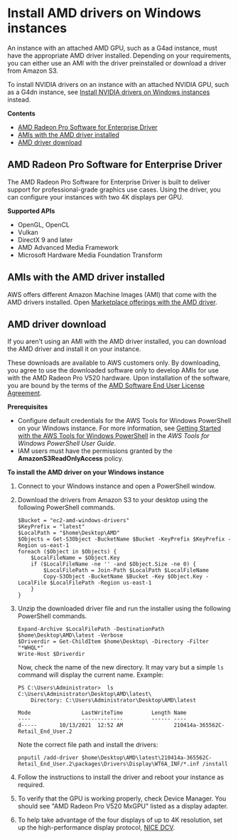 # Install AMD drivers on Windows instances<a name="install-amd-driver"></a>

An instance with an attached AMD GPU, such as a G4ad instance, must have the appropriate AMD driver installed\. Depending on your requirements, you can either use an AMI with the driver preinstalled or download a driver from Amazon S3\.

To install NVIDIA drivers on an instance with an attached NVIDIA GPU, such as a G4dn instance, see [Install NVIDIA drivers on Windows instances](install-nvidia-driver.md) instead\.

**Contents**
+ [AMD Radeon Pro Software for Enterprise Driver](#amd-radeon-pro-software-for-enterprise-driver)
+ [AMIs with the AMD driver installed](#preinstalled-amd-driver)
+ [AMD driver download](#download-amd-driver)

## AMD Radeon Pro Software for Enterprise Driver<a name="amd-radeon-pro-software-for-enterprise-driver"></a>

The AMD Radeon Pro Software for Enterprise Driver is built to deliver support for professional\-grade graphics use cases\. Using the driver, you can configure your instances with two 4K displays per GPU\.

**Supported APIs**
+ OpenGL, OpenCL
+ Vulkan
+ DirectX 9 and later
+ AMD Advanced Media Framework
+ Microsoft Hardware Media Foundation Transform

## AMIs with the AMD driver installed<a name="preinstalled-amd-driver"></a>

AWS offers different Amazon Machine Images \(AMI\) that come with the AMD drivers installed\. Open [Marketplace offerings with the AMD driver](http://aws.amazon.com/marketplace/search/results?page=1&filters=VendorId&VendorId=e6a5002c-6dd0-4d1e-8196-0a1d1857229b&searchTerms=AMD+Radeon+Pro+Driver)\.

## AMD driver download<a name="download-amd-driver"></a>

If you aren't using an AMI with the AMD driver installed, you can download the AMD driver and install it on your instance\.

These downloads are available to AWS customers only\. By downloading, you agree to use the downloaded software only to develop AMIs for use with the AMD Radeon Pro V520 hardware\. Upon installation of the software, you are bound by the terms of the [AMD Software End User License Agreement](https://www.amd.com/en/support/eula)\.

**Prerequisites**
+ Configure default credentials for the AWS Tools for Windows PowerShell on your Windows instance\. For more information, see [Getting Started with the AWS Tools for Windows PowerShell](https://docs.aws.amazon.com/powershell/latest/userguide/pstools-getting-started.html) in the *AWS Tools for Windows PowerShell User Guide*\.
+ IAM users must have the permissions granted by the **AmazonS3ReadOnlyAccess** policy\.

**To install the AMD driver on your Windows instance**

1. Connect to your Windows instance and open a PowerShell window\.

1. Download the drivers from Amazon S3 to your desktop using the following PowerShell commands\.

   ```
   $Bucket = "ec2-amd-windows-drivers"
   $KeyPrefix = "latest"
   $LocalPath = "$home\Desktop\AMD"
   $Objects = Get-S3Object -BucketName $Bucket -KeyPrefix $KeyPrefix -Region us-east-1
   foreach ($Object in $Objects) {
       $LocalFileName = $Object.Key
       if ($LocalFileName -ne '' -and $Object.Size -ne 0) {
           $LocalFilePath = Join-Path $LocalPath $LocalFileName
           Copy-S3Object -BucketName $Bucket -Key $Object.Key -LocalFile $LocalFilePath -Region us-east-1
       }
   }
   ```

1. Unzip the downloaded driver file and run the installer using the following PowerShell commands\.

   ```
   Expand-Archive $LocalFilePath -DestinationPath $home\Desktop\AMD\latest -Verbose
   $Driverdir = Get-ChildItem $home\Desktop\ -Directory -Filter "*WHQL*"
   Write-Host $Driverdir
   ```

   Now, check the name of the new directory\. It may vary but a simple `ls` command will display the current name\. Example:

   ```
   PS C:\Users\Administrator>  ls C:\Users\Administrator\Desktop\AMD\latest\
       Directory: C:\Users\Administrator\Desktop\AMD\latest
   
   Mode                LastWriteTime         Length Name
   ----                -------------         ------ ----
   d-----       10/13/2021  12:52 AM                210414a-365562C-Retail_End_User.2
   ```

   Note the correct file path and install the drivers:

   ```
   pnputil /add-driver $home\Desktop\AMD\latest\210414a-365562C-Retail_End_User.2\packages\Drivers\Display\WT6A_INF/*.inf /install
   ```

1. Follow the instructions to install the driver and reboot your instance as required\.

1. To verify that the GPU is working properly, check Device Manager\. You should see "AMD Radeon Pro V520 MxGPU" listed as a display adapter\.

1. To help take advantage of the four displays of up to 4K resolution, set up the high\-performance display protocol, [NICE DCV](https://docs.aws.amazon.com/dcv/)\.
